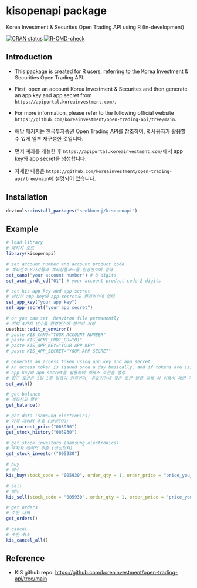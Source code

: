 # kisopenapi package

Korea Investment & Securites Open Trading API using R (In-development)

<!-- badges: start -->

[![CRAN status](https://www.r-pkg.org/badges/version/kisopenapi)](https://CRAN.R-project.org/package=kisopenapi) [![R-CMD-check](https://github.com/seokhoonj/kisopenapi/actions/workflows/R-CMD-check.yaml/badge.svg)](https://github.com/seokhoonj/kisopenapi/actions/workflows/R-CMD-check.yaml)

<!-- badges: end -->

## Introduction

-   This package is created for R users, referring to the Korea Investment & Securities Open Trading API.

-   First, open an account Korea Investment & Securites and then generate an app key and app secret from `https://apiportal.koreainvestment.com/`.

-   For more information, please refer to the following official website `https://github.com/koreainvestment/open-trading-api/tree/main`.

-   해당 패키지는 한국투자증권 Open Trading API를 참조하여, R 사용자가 활용할 수 있게 일부 재구성한 것입니다.

-   먼저 계좌를 개설한 후 `https://apiportal.koreainvestment.com/`에서 app key와 app secret을 생성합니다.

-   자세한 내용은 `https://github.com/koreainvestment/open-trading-api/tree/main`에 설명되어 있습니다.

## Installation

``` r
devtools::install_packages("seokhoonj/kisopenapi")
```

## Example

``` r
# load library
# 패키지 로드
library(kisopenapi)

# set account number and account product code
# 계좌번호 8자리를와 계좌상품코드를 환경변수에 입력
set_cano("your account number") # 8 digits
set_acnt_prdt_cd("01") # your account product code 2 digits

# set kis app key and app secret
# 생성한 app key와 app secret도 환경변수에 입력 
set_app_key("your app key")
set_app_secret("your app secret")

# or you can set .Renviron file permanently
# 위의 4가지 변수를 환경변수에 영구히 저장
usethis::edit_r_environ()
# paste KIS_CANO="YOUR ACCOUNT NUMBER"
# paste KIS_ACNT_PRDT_CD="01"
# paste KIS_APP_KEY="YOUR APP KEY"
# paste KIS_APP_SECRET="YOUR APP SECRET"

# generate an access token using app key and app secret
# An access token is issued once a day basically, and if tokens are issued frequently, your access might be restricted
# app key와 app secret을 활용하여 엑세스 토큰을 생성
# 접근 토큰은 1일 1회 발급이 원칙이며, 유효기간내 잦은 토큰 발급 발생 시 이용시 제한 가능
set_auth()

# get balance
# 계좌잔고 확인
get_balance()

# get data (samsung electronics)
# 가격 데이터 추출 (삼성전자)
get_current_price("005930")
get_stock_history("005930")

# get stock investors (samsung electronics)
# 투자자 데이터 추출 (삼성전자)
get_stock_investor("005930")

# buy
# 매수
kis_buy(stock_code = "005930", order_qty = 1, order_price = "price_you_want")

# sell
# 매도
kis_sell(stock_code = "005930", order_qty = 1, order_price = "price_you_want")

# get orders
# 주문 내역
get_orders()

# cancel
# 주문 취소
kis_cancel_all()
```

## Reference

-   KIS github repo: <https://github.com/koreainvestment/open-trading-api/tree/main>
